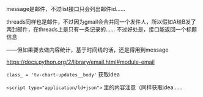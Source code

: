 message是邮件，不过list接口只会列出邮件id……

threads同样也是邮件，不过因为gmail会合并同一个发件人，所以假如A给B发了两封邮件，在threads上是只有一条记录的……
不过好处是，接口能返回一个标题信息

——但如果要去做内容统计，基于时间线的话，还是得用到message

https://docs.python.org/2/library/email.html#module-email


```class_ = 'tv-chart-updates__body'``` 获取idea

```<script type="application/ld+json">``` 里的内容注意（同样获取idea……
